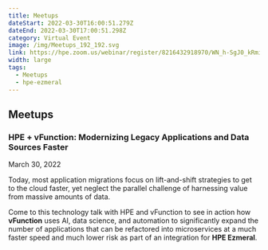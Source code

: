 ```yaml
---
title: Meetups
dateStart: 2022-03-30T16:00:51.279Z
dateEnd: 2022-03-30T17:00:51.298Z
category: Virtual Event
image: /img/Meetups_192_192.svg
link: https://hpe.zoom.us/webinar/register/8216432918970/WN_h-SgJ0_kRmiUIm-A3GEPiA
width: large
tags:
  - Meetups
  - hpe-ezmeral
---
```

## Meetups

### HPE + vFunction: Modernizing Legacy Applications and Data Sources Faster

March 30, 2022

Today, most application migrations focus on lift-and-shift strategies to get to the cloud faster, yet neglect the parallel challenge of harnessing value from massive amounts of data.


Come to this technology talk with HPE and vFunction to see in action how **vFunction** uses AI, data science, and automation to significantly expand the number of applications that can be refactored into microservices at a much faster speed and much lower risk as part of an integration for **HPE Ezmeral**.